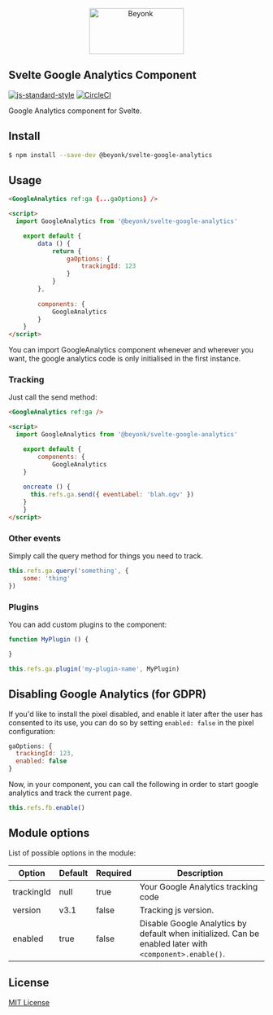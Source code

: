 <p align="center">
  <img width="186" height="90" src="https://user-images.githubusercontent.com/218949/44782765-377e7c80-ab80-11e8-9dd8-fce0e37c235b.png" alt="Beyonk" />
</p>

## Svelte Google Analytics Component

[![js-standard-style](https://img.shields.io/badge/code%20style-standard-brightgreen.svg)](http://standardjs.com) [![CircleCI](https://circleci.com/gh/beyonk-adventures/svelte-google-analytics.svg?style=shield)](https://circleci.com/gh/beyonk-adventures/svelte-google-analytics)


Google Analytics component for Svelte.

## Install

```bash
$ npm install --save-dev @beyonk/svelte-google-analytics
```

## Usage

```html
<GoogleAnalytics ref:ga {...gaOptions} />

<script>
  import GoogleAnalytics from '@beyonk/svelte-google-analytics'

	export default {
		data () {
			return {
				gaOptions: {
					trackingId: 123
				}
			}
		},
		
		components: {
			GoogleAnalytics
		}
	}
</script>
```

You can import GoogleAnalytics component whenever and wherever you want, the google analytics code is only initialised in the first instance.

### Tracking

Just call the send method:

```html
<GoogleAnalytics ref:ga />

<script>
  import GoogleAnalytics from '@beyonk/svelte-google-analytics'

	export default {
		components: {
			GoogleAnalytics
    }
    
    oncreate () {
      this.refs.ga.send({ eventLabel: 'blah.ogv' })
    }
	}
</script>
```

### Other events

Simply call the query method for things you need to track.

```js
this.refs.ga.query('something', {
	some: 'thing'
})
```

### Plugins

You can add custom plugins to the component:

```js
function MyPlugin () {

}

this.refs.ga.plugin('my-plugin-name', MyPlugin)
```

## Disabling Google Analytics (for GDPR)

If you'd like to install the pixel disabled, and enable it later after the user has consented to its use, you can do so by setting `enabled: false` in the pixel configuration:

```js
gaOptions: {
  trackingId: 123,
  enabled: false
}
```

Now, in your component, you can call the following in order to start google analytics and track the current page.

```js
this.refs.fb.enable()
```

## Module options

List of possible options in the module:

| Option     | Default  | Required | Description                                                                               |
|------------|----------|----------|-------------------------------------------------------------------------------------------|
| trackingId | null     | true     | Your Google Analytics tracking code                                                       |
| version    | v3.1     | false    | Tracking js version.                                                                      |
| enabled    | true     | false    | Disable Google Analytics by default when initialized. Can be enabled later with  `<component>.enable()`. |

## License

[MIT License](./LICENSE)
